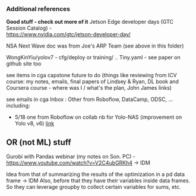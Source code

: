 ### Additional references

**Good stuff - check out more of it** Jetson Edge developer days (GTC Session Catalog) -  
https://www.nvidia.com/gtc/jetson-developer-day/

NSA Next Wave doc was from Joe's ARP Team (see above in this folder)

WongKinYiu/yolov7 - cfg/deploy or training/ .. Tiny.yaml - see paper on github site too 

see items in cga capstone future to do (things like reviewing from ICV course: my notes, emails, final papers of Lindsey & Ryan, DL book and Coursera course - where was I / what's the plan, John James links)

see emails in cga Inbox : Other from Roboflow, DataCamp, ODSC, ... including:
- 5/18 one from Roboflow on collab nb for Yolo-NAS (improvement on Yolo v8, v6) <a href="https://nam02.safelinks.protection.outlook.com/?url=http%3A%2F%2Furl3100.roboflow.com%2Fls%2Fclick%3Fupn%3D8bQeu2Kaobq9yodJbALbga8KmGCsUbM9Gt-2FTg0km2O6B6jNztqOqWDRSBaNFNwj58z5S_N87KUTV3z47ZgAvjUpt3H0qZf-2BMPWdoCc4L2mXPCLLi9Sz38tgECluZ0ogHjucRrJ74qiyXaQbH-2FyDzPgtooop-2BGkx8yq9JfS0xMZgLD-2BnLsnwzujmZRwj-2BYZ6OQlC9gaWdC3JJZofgZd3j7hPF7VL75RXTLDK50hhSW2KS-2BH-2FXBTO-2BnJxxfT-2BbheYp3mltg39StBq0ODLEcf9rmyzM0Cbcbo2yF7mr9VXel6ym-2FDv0uyiRlYk8JGr50Otd8fJpDgo8NjoCbAuOYdUIfYKaOpbWfjYN2-2FAFY9bOTRkBJiDSlD8FPAy-2F-2FumyDG5qqx0pEGVUTizi6gDXlOhghZCLsOWr9sMXUoAUn-2BZvihG7acUyZRr6LRv6XJwgOqG4-2BajrdUpLwnn0-2BG8SIWe7-2Fnyospjx2TgY3iEG9dP0I9vgDWIVVHEKu5vu8-2Bymhujc5qVwUycEO8rNNi4IPX7cLYFG01Kx35y6vkwnKYzIBJRkzn-2B7Uwej89HB2UI7GzbqZZhCGfWuGORj0A-2FYFzyoGj08CwrlxODV3ZqeQua3QpR7Un2mpuU2DP8ioMPXnuSc8azVMFEfOrVVIaMQeTpZftzjNV9Dug2dRfpdAXTtLPn7y0N9b9IXCcl-2BZzrFS5McdUUNe2sDru-2FavQ9j96i5kwHpeYTTyhVPkxzXJjcUtWyO-2FNMYXCwFbaE6PdEa9tiKrqWeViPeHkzr46308od-2BLNmf6qsrZGEzCFDN5lpCCEWoUrwx1BMzCH14IGMpN11O4AHc6kk-2BbGLXDRsTAXD9X3mq-2FckE-2FAuwKvHAr1Q-2BXdl0bxo3sHvaCzYIMxWE2Ekoq1AxJVy-2ByDOKGzv3rF2B0SkYGQg-2F-2FD2tPKTWVx5cZ9efRjQc-2BMy0G6MVQFT9-2B5gL2w9lePksme6Qv0sf2AnPS7MkEpjJ4bnKPSBN5sZCwuyn7spYc0iFvSlx38b9Xq1Bgcoro-2BahOokEX3RTd-2BF8sXPiqA6UG-2B0RK3VwIT-2Fc2M0lMPHYENLMvVGIAz4EOl7SQ6F-2BABRjtULuiBE5g0rbC-2BcWpvkYqiNhOShtwTa4CuaXkl8o-3D&data=05%7C01%7Cian.frommer%40uscga.edu%7C2239f8e2b85d45a7fc6608db57ab9a22%7Cb110d8878bfb40f2973ab6915bb7ecb1%7C0%7C0%7C638200166797643016%7CUnknown%7CTWFpbGZsb3d8eyJWIjoiMC4wLjAwMDAiLCJQIjoiV2luMzIiLCJBTiI6Ik1haWwiLCJXVCI6Mn0%3D%7C3000%7C%7C%7C&sdata=mojknqbkWWxl2%2F7eAjaNA8hAah%2F25t1QQxtOvnZF94g%3D&reserved=0">link</a>

## OR (not ML) stuff
Gurobi with Pandas webinar (my notes on Son. PC) - https://www.youtube.com/watch?v=V2C4ubGRKh4 -> IDM

Idea from that of summarizing the results of the optimization in a pd data frame -> IDM
Also, before that they have their variables inside data frames. So they can leverage groupby to collect certain variables for sums, etc.
